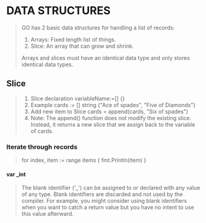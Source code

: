# DATA STRUCTURES

> GO has 2 basic data structures for handling a list of records:
>1. Arrays: Fixed length list of things. 
>2. Slice: An array that can grow and shrink.
> 
> Arrays and slices must have an identical data type and only stores identical data types.
> 
## Slice

> 1. Slice declaration
> variableName:=[] <data-type> {}
> 2. Example
> cards := [] string {"Ace of spades", "Five of Diamonds"}
> 3. Add new item to Slice
> cards = append(cards, "Six of spades")
> 4. Note: The append() function does not modify the existing slice. Instead, it returns a new slice that we assign back to the variable of cards. 
> 
### Iterate through records

> for index, item := range items {
> fmt.Println(item)
> }
> 
#### var _int

> The blank identifier ('_') can be assigned to or declared with any value of any type. 
> Blank identifiers are discarded and not used by the compiler. 
> For example, you might consider using blank identifiers when you want to catch a return value but you have no intent to use this value afterward.